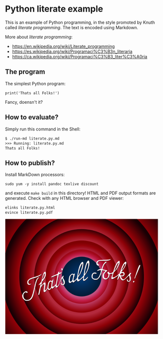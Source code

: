 # Python literate example

This is an example of Python programming, in the style promoted by Knuth called
_literate programming_.  The text is encoded using Markdown.

More about _literate programming_:

* <https://en.wikipedia.org/wiki/Literate_programming>
* <https://es.wikipedia.org/wiki/Programaci%C3%B3n_literaria>
* <https://ca.wikipedia.org/wiki/Programaci%C3%B3_liter%C3%A0ria>

## The program

The simplest Python program:

```
print('Thats all Folks!')
```

Fancy, doensn't it?

## How to evaluate?

Simply run this command in the Shell:

    $ ./run-md literate.py.md 
    >>> Running: literate.py.md
    Thats all Folks!

## How to publish?

Install MarkDown processors:

    sudo yum -y install pandoc texlive discount

and execute `make build` in this directory!  HTML and PDF output formats are
generated. Check with any HTML browser and PDF viewer:

	elinks literate.py.html
	evince literate.py.pdf

![That's all Folks!](Thats_all_folks.png)

<!--
vim:ai:et:sw=4:ts=4:syntax=markdown
-->
